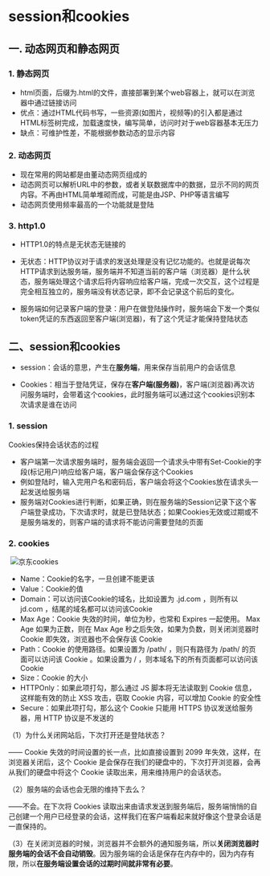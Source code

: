 # session和cookies

## 一. 动态网页和静态网页

### 1. 静态网页

- html页面，后缀为.html的文件，直接部署到某个web容器上，就可以在浏览器中通过链接访问
- 优点：通过HTML代码书写，一些资源(如图片，视频等)的引入都是通过HTML标签树完成，加载速度快，编写简单，访问时对于web容器基本无压力
- 缺点：可维护性差，不能根据参数动态的显示内容

### 2. 动态网页

- 现在常用的网站都是由董动态网页组成的
- 动态网页可以解析URL中的参数，或者关联数据库中的数据，显示不同的网页内容。不再由HTML简单堆砌而成，可能是由JSP、PHP等语言编写
- 动态网页使用频率最高的一个功能就是登陆

### 3. http1.0

- HTTP1.0的特点是无状态无链接的

- 无状态：HTTP协议对于请求的发送处理是没有记忆功能的。也就是说每次HTTP请求到达服务端，服务端并不知道当前的客户端（浏览器）是什么状态，服务端处理这个请求后将内容响应给客户端，完成一次交互，这个过程是完全相互独立的，服务端没有状态记录，即不会记录这个前后的变化。
- 服务端如何记录客户端的登录：用户在做登陆操作时，服务端会下发一个类似token凭证的东西返回至客户端(浏览器)，有了这个凭证才能保持登陆状态

## 二、session和cookies

- session：会话的意思，产生在**服务端**，用来保存当前用户的会话信息

- Cookies：相当于登陆凭证，保存在**客户端(服务器)**，客户端(浏览器)再次访问服务端时，会带着这个cookies，此时服务端可以通过这个cookies识别本次请求是谁在访问

### 1. session

Cookies保持会话状态的过程

- 客户端第一次请求服务端时，服务端会返回一个请求头中带有Set-Cookie的字段(标记用户)响应给客户端，客户端会保存这个Cookies
- 例如登陆时，输入完用户名和密码后，客户端会将这个Cookies放在请求头一起发送给服务端
- 服务端对Cookies进行判断，如果正确，则在服务端的Session记录下这个客户端登录成功，下次请求时，就是已登陆状态；如果Cookies无效或过期或不是服务端发的，则客户端的请求将不能访问需要登陆的页面

### 2. cookies

​	![京东cookies](https://user-images.githubusercontent.com/62495140/80281561-9d008300-873e-11ea-93b1-527c01826ff3.jpg)

- Name：Cookie的名字，一旦创建不能更该
- Value：Cookie的值
- Domain：可以访问该Cookie的域名，比如设置为 .jd.com ，则所有以 jd.com ，结尾的域名都可以访问该Cookie
- Max Age：Cookie 失效的时间，单位为秒，也常和 Expires 一起使用。 Max Age 如果为正数，则在 Max Age 秒之后失效，如果为负数，则关闭浏览器时 Cookie 即失效，浏览器也不会保存该 Cookie 
- Path：Cookie 的使用路径。如果设置为 /path/ ，则只有路径为 /path/ 的页面可以访问该 Cookie 。如果设置为 / ，则本域名下的所有页面都可以访问该 Cookie 
- Size：Cookie 的大小
- HTTPOnly：如果此项打勾，那么通过 JS 脚本将无法读取到 Cookie 信息，这样能有效的防止 XSS 攻击，窃取 Cookie 内容，可以增加 Cookie 的安全性
- Secure：如果此项打勾，那么这个 Cookie 只能用 HTTPS 协议发送给服务器，用 HTTP 协议是不发送的

（1）为什么关闭网站后，下次打开还是登陆状态？

—— Cookie 失效的时间设置的长一点，比如直接设置到 2099 年失效，这样，在浏览器关闭后，这个 Cookie 是会保存在我们的硬盘中的，下次打开浏览器，会再从我们的硬盘中将这个 Cookie 读取出来，用来维持用户的会话状态。

（2）服务端的会话也会无限的维持下去么？

——不会。在下次将 Cookies 读取出来由请求发送到服务端后，服务端悄悄的自己创建一个用户已经登录的会话，这样我们在客户端看起来就好像这个登录会话是一直保持的。

（3）在关闭浏览器的时候，浏览器并不会额外的通知服务端，所以**关闭浏览器时服务端的会话不会自动销毁**。因为服务端的会话是保存在内存中的，因为内存有限，所以**在服务端设置会话的过期时间就非常有必要**。